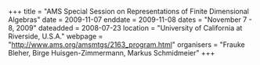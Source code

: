 +++
title = "AMS Special Session on Representations of Finite Dimensional Algebras"
date = 2009-11-07
enddate = 2009-11-08
dates = "November 7 - 8, 2009"
dateadded = 2008-07-23
location = "University of California at Riverside, U.S.A."
webpage = "http://www.ams.org/amsmtgs/2163_program.html"
organisers = "Frauke Bleher, Birge Huisgen-Zimmermann, Markus Schmidmeier"
+++
